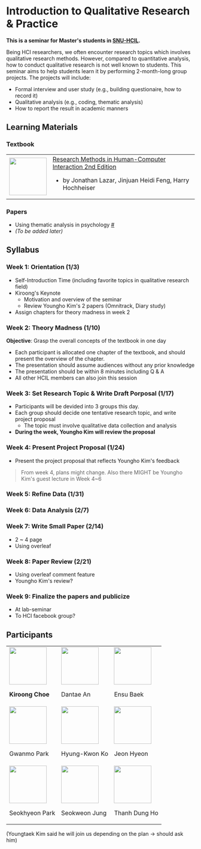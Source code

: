 # Introduction to Qualitative Research & Practice

**This is a seminar for Master's students in [SNU-HCIL](http://hcil.snu.ac.kr).**  

Being HCI researchers, we often encounter research topics which involves qualitative research methods. However, compared to quantitative analysis, how to conduct qualitative research is not well known to students. This seminar aims to help students learn it by performing 2-month-long group projects. The projects will include:

* Formal interview and user study (e.g., building questionaire, how to record it)
* Qualitative analysis (e.g., coding, thematic analysis)
* How to report the result in academic manners

## Learning Materials

### Textbook

<table>
  <tr>
    <td>
      <img src="https://images-na.ssl-images-amazon.com/images/I/51Ui3TGg9FL._SX402_BO1,204,203,200_.jpg" width="100" />
    </td>
    <td>
      <a href="https://www.amazon.com/Research-Methods-Human-Computer-Interaction-Jonathan/dp/0128053909/ref=dp_ob_title_bk">Research Methods in Human-Computer Interaction 2nd Edition</a>
      <ul>
        <li>by Jonathan Lazar, Jinjuan Heidi Feng, Harry Hochheiser</li>
      </ul>
    </td>
  </tr>
</table>

### Papers

* Using thematic analysis in psychology [#](https://www.tandfonline.com/doi/abs/10.1191/1478088706qp063oa)
* *(To be added later)*

## Syllabus

### Week 1: Orientation (1/3)

* Self-Introduction Time (including favorite topics in qualitative research field)
* Kiroong's Keynote
  * Motivation and overview of the seminar
  * Review Youngho Kim's 2 papers (Omnitrack, Diary study)
* Assign chapters for theory madness in week 2

### Week 2: Theory Madness (1/10)

**Objective**:  Grasp the overall concepts of the textbook in one day

* Each participant is allocated one chapter of the textbook, and should present the overview of the chapter.
* The presentation should assume audiences without any prior knowledge
* The presentation should be within 8 minutes including Q & A
* All other HCIL members can also join this session
  
### Week 3: Set Research Topic & Write Draft Porposal (1/17)

* Participants will be devided into 3 groups this day.
* Each group should decide one tentative research topic, and write project proposal
  * The topic must involve qualitative data collection and analysis
* **During the week, Youngho Kim will review the proposal**

### Week 4: Present Project Proposal (1/24)

* Present the project proposal that reflects Youngho Kim's feedback

> From week 4, plans might change. Also there MIGHT be Youngho Kim's guest lecture in Week 4~6

### Week 5: Refine Data (1/31)

### Week 6: Data Analysis (2/7)

### Week 7: Write Small Paper (2/14)

* 2 ~ 4 page
* Using overleaf

### Week 8: Paper Review (2/21)

* Using overleaf comment feature
* Youngho Kim's review?

### Week 9: Finalize the papers and publicize

* At lab-seminar
* To HCI facebook group?

## Participants

<table>
  <tr>
    <td>
      <img src="http://hcil.snu.ac.kr/system/people/profile_images/37/retina/ae2c7f34ee02bcae702939f237ae9c6eba4c2652.jpg" width="100" />
      <strong><p>Kiroong Choe</p></strong>
    </td>
    <td>
      <img src="http://hcil.snu.ac.kr/system/people/profile_images/50/retina/1938ad32ddb91c135e9c41d3d474efef10c6f6e4.jpg" width="100" />
      <p>Dantae An</p>
    </td>
    <td>
      <img src="http://hcil.snu.ac.kr/system/people/profile_images/55/retina/159a1668c25ed90087902fae19904ac52659f71c.jpg" width="100" />
      <p>Ensu Baek</p>
    </td>
  </tr>
  <tr>
    <td>
      <img src="http://hcil.snu.ac.kr/system/people/profile_images/46/retina/888238c2ca1201eb4f456d2e08c12bd9c5b36f78.jpg" width="100" />
      <p>Gwanmo Park</p>
    </td>
    <td>
      <img src="http://hcil.snu.ac.kr/system/people/profile_images/52/retina/6d7ffe2ea52960dee5e48acf8ec0d0bc1788c4f0.jpg" width="100" />
      <p>Hyung-Kwon Ko</p>
    </td>
    <td>
      <img src="https://www.cs.cornell.edu/courses/cs3110/2015sp/resources/images/staff/anonymous.png" width="100" />
      <p>Jeon Hyeon</p>
    </td>
  </tr>
  <tr>
    <td>
      <img src="http://hcil.snu.ac.kr/system/people/profile_images/53/retina/e3c04877d8f0711b5563a00ae55f313c6d98babd.jpg" width="100" />
      <p>Seokhyeon Park</p>
    </td>
    <td>
      <img src="http://hcil.snu.ac.kr/system/people/profile_images/45/retina/e846546be27c84cd01381890f005a77f4a47945a.jpg" width="100" />
      <p>Seokweon Jung</p>
    </td>
    <td>
      <img src="http://hcil.snu.ac.kr/system/people/profile_images/42/retina/4678bdb8081f43c0711b32b25327967dfbf56388.jpg" width="100" />
      <p>Thanh Dung Ho</p>
    </td>
    
  </tr>
</table>

(Youngtaek Kim said he will join us depending on the plan -> should ask him)
